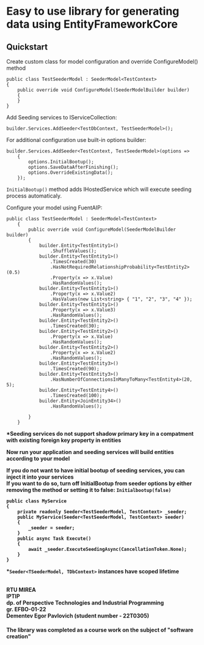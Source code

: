 # Easy to use library for generating data using EntityFrameworkCore

## Quickstart

Create custom class for model configuration and override ConfigureModel() method

```
public class TestSeederModel : SeederModel<TestContext>
{
    public override void ConfigureModel(SeederModelBuilder builder)
    {
    }
}
```

Add Seeding services to IServiceCollection:

```
builder.Services.AddSeeder<TestDbContext, TestSeederModel>();
```

For additional configuration use built-in options builder:

```
builder.Services.AddSeeder<TestContext, TestSeederModel>(options =>
    {
        options.InitialBootup();
        options.SaveDataAfterFinishing();
        options.OverrideExistingData();
    });
```

<code>InitialBootup()</code> method adds IHostedService which will execute seeding process automaticaly.

Configure your model using FuentAIP:

```
public class TestSeederModel : SeederModel<TestContext>
    {
        public override void ConfigureModel(SeederModelBuilder builder)
        {
            builder.Entity<TestEntity1>()
                .ShuffleValues();
            builder.Entity<TestEntity1>()
                .TimesCreated(30)
                .HasNotRequiredRelationshipProbability<TestEntity2>(0.5)
                .Property(x => x.Value)
                .HasRandomValues();
            builder.Entity<TestEntity1>()
                .Property(x => x.Value2)
                .HasValues(new List<string> { "1", "2", "3", "4" });
            builder.Entity<TestEntity1>()
                .Property(x => x.Value3)
                .HasRandomValues();
            builder.Entity<TestEntity2>()
                .TimesCreated(30);
            builder.Entity<TestEntity2>()
                .Property(x => x.Value)
                .HasRandomValues();
            builder.Entity<TestEntity2>()
                .Property(x => x.Value2)
                .HasRandomValues();
            builder.Entity<TestEntity3>()
                .TimesCreated(90);
            builder.Entity<TestEntity3>()
                .HasNumberOfConnectionsInManyToMany<TestEntity4>(20, 5);
            builder.Entity<TestEntity4>()
                .TimesCreated(100);
            builder.Entity<JoinEntity34>()
                .HasRandomValues();

        }
    }
```

<b>*Seeding services do not support shadow primary key in a compatment with existing foreign key property in entities

Now run your application and seeding services will build entities according to your model

<c>If you do not want to have initial bootup of seeding services, you can inject it into your services </c> <br>
<b>If you want to do so, turn off InitialBootup from seeder options by either removing the method or setting it to false: <code>Initialbootup(false)</code></b>

```
public class MyService
{
    private readonly Seeder<TestSeederModel, TestContext> _seeder;
    public MyService(Seeder<TestSeederModel, TestContext> seeder)
    {
        _seeder = seeder;
    }
    public async Task Execute()
    {
        await _seeder.ExecuteSeedingAsync(CancellationToken.None);
    }
}
```

<c>*<code>Seeder<TSeederModel, TDbContext></code> instances have scoped lifetime</c>

<br>
RTU MIREA <br>
IPTIP <br>
dp. of Perspective Technologies and Industrial Programming <br>
gr. EFBO-01-22 <br>
Dementev Egor Pavlovich (student number - 22T0305) <br>

#### The library was completed as a course work on the subject of "software creation" 